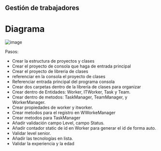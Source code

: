 ## Gestión de trabajadores

# Diagrama
![image](https://github.com/user-attachments/assets/326870f0-61c1-4f35-8143-0c0b23b1da0d)

Pasos:
- Crear la estructura de proyectos y clases
- Crear el proyecto de consola que haga de entrada principal
- Crear el proyecto de libreria de clases
- referenciar en la consola el proyecto de clases
- Referenciar entrada principal del programa consola
- Crear dos carpetas dentro de la librería de clases para organizar
- Crear dentro de Entidades: Worker, ITWorker, Task y Team.
- Crear dentro de metodos: TaskManager, TeamManager, y WorkerManager.
- Crear propiedades de worker y itworker.
- Crear metodos para el registro en WWorkeManager
- Crear metodos para TaskManager
- Añadir validación campo Level, campo Status.
- Añadir contador static de id en  Worker para generar el id de forma auto.
- Validar level senior.
- Añadir las tecnologías en lista.
- Validar la experiencia y la edad
